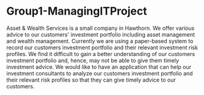 # Group1-ManagingITProject
Asset & Wealth Services is a small company in Hawthorn. We offer various advice to our customers' investment portfolio including asset management and wealth management.
Currently we are using a paper-based system to record our customers investment portfolio and their relevant investment risk profiles. We find it difficult to gain a better understanding of our customers investment portfolio and, hence, may not be able to give them timely investment advice.
We would like to have an application that can help our investment consultants to analyze our customers investment portfolio and their relevant risk profiles so that they can give timely advice to our customers.

